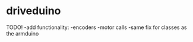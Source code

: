 # driveduino
TODO!
-add functionality:
	-encoders
	-motor calls
-same fix for classes as the armduino


